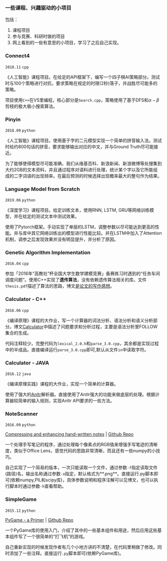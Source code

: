 ### 一些课程、兴趣驱动的小项目

包括：

1. 课程项目
2. 参与竞赛、科研时做的项目
2. 网上看到的一些有意思的小项目，学习了之后自己实现。


### Connect4

`2018.11` `cpp`

《人工智能》课程项目。在给定的API框架下，编写一个四子棋AI策略部分。测试时与100个策略进行对抗，要求策略在规定的时限(2秒)落子，并战胜尽可能多的策略。

项目使用`C++`在VS里编程，核心部分是`Search.cpp`，策略使用了基于DFS和$\alpha - \beta$剪枝的极大极小搜索算法。

### Pinyin

`2018.09` `python`

《人工智能》课程项目。使用基于字的二元模型实现一个简单的拼音输入法。测试时给约800句话的拼音，要求能够输出对应的中文，并与Ground Truth尽可能接近。

为了能够使得模型尽可能准确，我们从维基百科、新浪新闻、新浪微博等处搜集到大约2GB的文本资料，并且通过程序对语料进行处理，统计某个字以及它所能组成的二字词语的出现频率。在最后预测的时候选择出现概率最大的整句作为结果。

### Language Model from Scratch

`2019.06` `python`

《深度学习》课程项目。给定训练文本，使用RNN, LSTM, GRU等网络训练模型，并在给定的测试文本中测试效果。

使用了Pytorch框架。手动实现了单层的LSTM，调整参数以尽可能达到更高的性能。并与库中其它网络训练出的模型进行性能比较。并在LSTM中加入了Attention机制，调参之后发现效果并没有明显提升，并分析了原因。

### Genetic Algorithm Implementation

`2016.04` `cpp`

参加「2016年“高教社”杯全国大学生数学建模竞赛」备赛练习时遇到的“任务车间调度问题”。使用C++实现了**遗传算法**，没有依赖遗传算法相关的库。文件`thesis.pdf`描述了算法的思路，博文<a href="http://ycoronene.github.io/2016/04/26/Write-article/" target="_blank">是论文的写作感想</a>。

### Calculator - C++

`2016.06` `cpp`

《编译原理》课程的大作业，写一个计算器的词法分析、语法分析和语义分析部分。博文<a href="http://ycoronene.github.io/2016/06/01/Compiler-Homework-Calculator/" target="_blank">Calculator</a>中描述了问题要求和分析过程，主要是语法分析里FOLLOW集合的生成。

代码注释较少。完整代码为`lexical_2.0.h`和`parse_3.0.cpp`，其余都是实现过程中的半成品。直接编译运行`parse_3.0.cpp`即可,默认从文件`in`中读取字符。

### Calculator - JAVA

`2016.12` `java`

《编译原理实践》课程的大作业，实现一个简单的计算器。

使用了强大的<a href="https://www.antlr.org/" target="_blank">Anltr</a>解析器。直接使用了Antlr强大的功能来做底层的处理。根据计算器较简单的输入规则，实现Anltr API要求的一些方法。


### NoteScanner

`2016.09` `python`

<a href="https://mzucker.github.io/2016/09/20/noteshrink.html" target="_blank">Compressing and enhancing hand-written notes</a> | <a href="https://github.com/mzucker/noteshrink" target="_blank">Github Repo</a>

一个处理手写笔记的程序，通过处理每个像素点的RGB值来增强手写笔迹的清晰度，类似于Office Lens，感觉代码的思路非常清晰，而且还有一些numpy的小技巧。

自己实现了一个简易的版本，一次只能读取一个文件，通过参数`-f`指定读取文件(路径)名，输出名称通过参数`-o`指定，默认格式为**.png**。直接运行.py脚本即可(依赖numpy,PIL和scipy库)，具体参数说明和程序注解可以见博文<a href="http://ycoronene.github.io/2016/09/25/Hand-Written-Notes/" target="_blank"></a>，也可以执行脚本时通过参数`-h`查看帮助。

### SimpleGame 

`2015.12` `python`

<a href="https://realpython.com/blog/python/pygame-a-primer/" target="_blank">PyGame - a Primer</a> | <a href="https://github.com/realpython/pygame-primer" target="_blank">Github Repo</a>

一个PyGame库的使用入门，介绍了其中的一些基本组件和用途，然后应用这些基本组件写了一个很简单的“打飞机”的游戏。

自己重新实现的时候发现作者有几个小地方讲的不清楚，在代码里稍做了修改。同时添加了一些注释。直接运行`.py`脚本即可(依赖PyGame库)。

